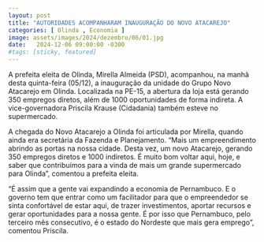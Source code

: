 ```yaml
---
layout: post
title: "AUTORIDADES ACOMPANHARAM INAUGURAÇÃO DO NOVO ATACAREJO"
categories: [ Olinda , Economia ]
image: assets/images/2024/dezembro/06/01.jpg
date:   2024-12-06 09:00:00 -0300
#tags: [sticky, featured]
---
```

A prefeita eleita de Olinda, Mirella Almeida (PSD), acompanhou, na manhã desta quinta-feira (05/12), a inauguração da unidade do Grupo Novo Atacarejo em Olinda. Localizada na PE-15, a abertura da loja está gerando 350 empregos diretos, além de 1000 oportunidades de forma indireta. A vice-governadora Priscila Krause (Cidadania) também esteve no supermercado. 

A chegada do Novo Atacarejo a Olinda foi articulada por Mirella, quando ainda era secretária da Fazenda e Planejamento. “Mais um empreendimento abrindo as portas na nossa cidade. Desta vez, um novo Atacarejo, gerando 350 empregos diretos e 1000 indiretos. É muito bom voltar aqui, hoje, e saber que contribuímos para a vinda de mais um grande supermercado para Olinda”, comentou a prefeita eleita. 

“É assim que a gente vai expandindo a economia de Pernambuco. E o governo tem que entrar como um facilitador para que o empreendedor se sinta confortável de estar aqui, de trazer investimentos, aportar recursos e gerar oportunidades para a nossa gente. É por isso que Pernambuco, pelo terceiro mês consecutivo, é o estado do Nordeste que mais gera emprego”, comentou Priscila.